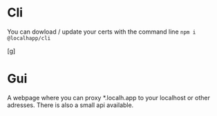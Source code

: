 # Cli

You can dowload / update your certs with the command line
```npm i @localhapp/cli```

[g]


# Gui
A webpage where you can proxy *.localh.app to your localhost or other adresses.
There is also a small api available.